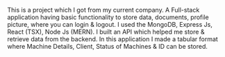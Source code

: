 This is a project which I got from my current company. 
A Full-stack application having basic functionality to store data, documents, profile picture, where you can login & logout. 
I used the MongoDB, Express Js, React (TSX), Node Js (MERN). I built an API which helped me store & retrieve data from the backend. 
In this application I made a tabular format where Machine Details, Client, Status of Machines & ID can be stored.
